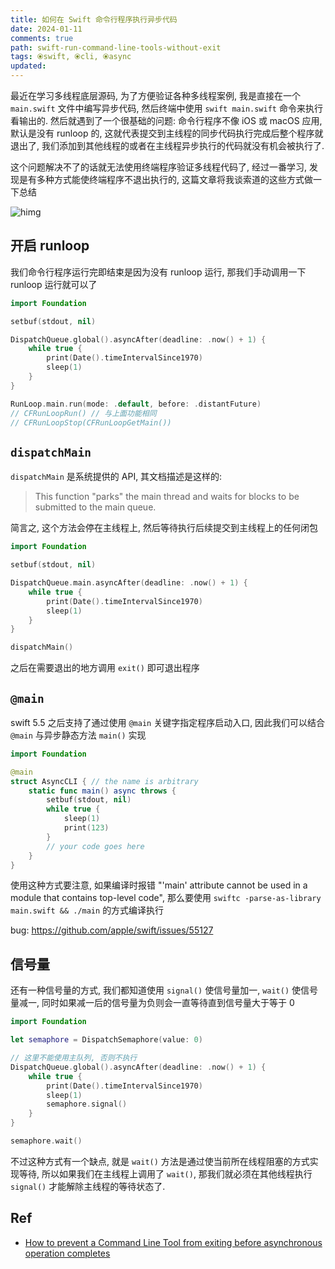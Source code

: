 ```yaml
---
title: 如何在 Swift 命令行程序执行异步代码
date: 2024-01-11
comments: true
path: swift-run-command-line-tools-without-exit
tags: ⦿swift, ⦿cli, ⦿async
updated:
---
```


最近在学习多线程底层源码, 为了方便验证各种多线程案例, 我是直接在一个 `main.swift` 文件中编写异步代码, 然后终端中使用 `swift main.swift` 命令来执行看输出的. 然后就遇到了一个很基础的问题: 命令行程序不像 iOS 或 macOS 应用, 默认是没有 runloop 的, 这就代表提交到主线程的同步代码执行完成后整个程序就退出了, 我们添加到其他线程的或者在主线程异步执行的代码就没有机会被执行了.

这个问题解决不了的话就无法使用终端程序验证多线程代码了, 经过一番学习, 发现是有多种方式能使终端程序不退出执行的, 这篇文章将我谈索道的这些方式做一下总结

![himg](https://a.hanleylee.com/HKMS/2024-01-13213659.jpg?x-oss-process=style/WaMa)

<!-- more -->

## 开启 runloop

我们命令行程序运行完即结束是因为没有 runloop 运行, 那我们手动调用一下 runloop 运行就可以了

```swift
import Foundation

setbuf(stdout, nil)

DispatchQueue.global().asyncAfter(deadline: .now() + 1) {
    while true {
        print(Date().timeIntervalSince1970)
        sleep(1)
    }
}

RunLoop.main.run(mode: .default, before: .distantFuture)
// CFRunLoopRun() // 与上面功能相同
// CFRunLoopStop(CFRunLoopGetMain())
```

## `dispatchMain`

`dispatchMain` 是系统提供的 API, 其文档描述是这样的:

> This function "parks" the main thread and waits for blocks to be submitted to the main queue.

简言之, 这个方法会停在主线程上, 然后等待执行后续提交到主线程上的任何闭包

```swift
import Foundation

setbuf(stdout, nil)

DispatchQueue.main.asyncAfter(deadline: .now() + 1) {
    while true {
        print(Date().timeIntervalSince1970)
        sleep(1)
    }
}

dispatchMain()
```

之后在需要退出的地方调用 `exit()` 即可退出程序

## `@main`

swift 5.5 之后支持了通过使用 `@main` 关键字指定程序启动入口, 因此我们可以结合 `@main` 与异步静态方法 `main()` 实现

```swift
import Foundation

@main
struct AsyncCLI { // the name is arbitrary 
    static func main() async throws {
        setbuf(stdout, nil)
        while true {
            sleep(1)
            print(123)
        }
        // your code goes here
    }
}
```

使用这种方式要注意, 如果编译时报错 "'main' attribute cannot be used in a module that contains top-level code", 那么要使用 `swiftc -parse-as-library main.swift && ./main` 的方式编译执行

bug: <https://github.com/apple/swift/issues/55127>

## 信号量

还有一种信号量的方式, 我们都知道使用 `signal()` 使信号量加一, `wait()` 使信号量减一, 同时如果减一后的信号量为负则会一直等待直到信号量大于等于 0

```swift
import Foundation

let semaphore = DispatchSemaphore(value: 0)

// 这里不能使用主队列, 否则不执行
DispatchQueue.global().asyncAfter(deadline: .now() + 1) {
    while true {
        print(Date().timeIntervalSince1970)
        sleep(1)
        semaphore.signal()
    }
}

semaphore.wait()
```

不过这种方式有一个缺点, 就是 `wait()` 方法是通过使当前所在线程阻塞的方式实现等待, 所以如果我们在主线程上调用了 `wait()`, 那我们就必须在其他线程执行 `signal()` 才能解除主线程的等待状态了.

## Ref

- [How to prevent a Command Line Tool from exiting before asynchronous operation completes](https://stackoverflow.com/questions/31944011/how-to-prevent-a-command-line-tool-from-exiting-before-asynchronous-operation-co)
